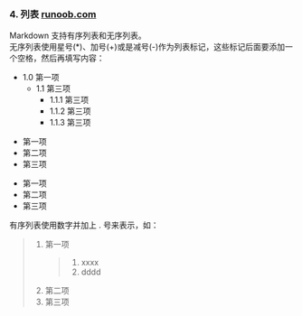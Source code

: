 ### 4. 列表 [runoob.com ](https://www.runoob.com/markdown/md-lists.html)

Markdown 支持有序列表和无序列表。  
无序列表使用星号(*)、加号(+)或是减号(-)作为列表标记，这些标记后面要添加一个空格，然后再填写内容：  

* 1.0 第一项
    * 1.1 第三项
      * 1.1.1 第三项 
      * 1.1.2 第三项 
      * 1.1.3 第三项 

+ 第一项
+ 第二项
+ 第三项


- 第一项
- 第二项
- 第三项

有序列表使用数字并加上 . 号来表示，如：  


> 1. 第一项
>    >1. xxxx
>    >2. dddd
> 1. 第二项
> 2. 第三项